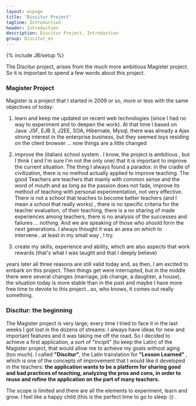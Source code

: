 ```yaml
---
layout: wvpage
title: "Discitur Project"
tagline: Introduction
header: Introduction
description: Discitur Project, Introduction
group: Discitur_en
---
```

{% include JB/setup %}

The Discitur project, arises from the much more ambitious Magister project. 
So it is important to spend a few words about this project.


### Magister Project

Magister is a project that I started in 2009 or so, more or 
less with the same objectives of today:

1.    learn and keep me updated on recent web technologies  (since I had no way to experiment and to deepen the work). At that time 
I based on Java: JSF, EJB 3, J2EE, SOA, Hibernate, Mysql, there was already a 
Ajax strong interest in the enterprise business, but they seemed toys 
residing on the client browser ... now things are a little changed

2.    improve the (italian) school system . I know, the
project is ambitious , but I think ( and I'm sure I'm not the only one) that it is important to improve the current situation.
The thing I always found a paradox: in the cradle of civilization,
there is no method actually applied to improve teaching. The good
Teachers are teachers that mainly with common sense and the
word of mouth and as long as the passion does not fade, improve its method of
teaching with personal experimentation, not very effective. There is not a school
that teaches to become better teachers (and I mean a school that really works) , there is no specific criteria for the teacher evaluation,
of their teaching, there is a no sharing of made experiences among teachers, there is no analysis of the successes and failures ... nothing. And we are
speaking of those who should form the next generations. I always
thought it was an area on which to intervene...at least in my small way , I try.

3.    create my skills, experience and ability, which 
are also aspects that work rewards (that's what I was taught and that 
I deeply believe)

years later all three reasons are still valid today and, 
as then, I am excited to embark on this project. Then things get 
were interrupted, but in the middle there were several changes (marriage, 
job change, a daughter, a house), the situation today is more stable 
than in the past and maybe I have more free time to devote to this 
project...so, who knows, it comes out really something.


### Discitur: the beginning

The Magister project is very large; every time I tried to face it in the last weeks I got lost in the dozens of streams:
I always have ideas for new and important features and it was taking me off the road.
So I decided to achieve a first application, a sort of "Incipit" (to keep the Latin) of the Magister project,
that would allow me to achieve my goals without aging (too much).
I called **"Discitur"**, the Latin translation for **"Lesson Learned"** , which is one of the concepts of improvement that I would like it developed in the teachers:
**the application wants to be a platform for sharing good and bad practices of teaching, analyzing the pros and cons,
in order to reuse and refine the application on the part of many teachers.**


The scope is limited and there are all the elements to experiment, learn and grow.
I feel like a happy child (this is the perfect time to go to sleep :)) .